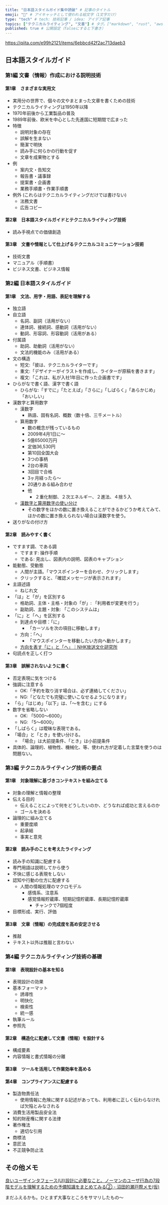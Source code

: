 ```yaml
---
title: "日本語スタイルガイド集中読破" # 記事のタイトル
emoji: "💪" # アイキャッチとして使われる絵文字（1文字だけ）
type: "tech" # tech: 技術記事 / idea: アイデア記事
topics: ["テクニカルライティング", "文書"] # タグ。["markdown", "rust", "aws"]のように指定する
published: true # 公開設定（falseにすると下書き）
---
```


https://qiita.com/e99h2121/items/6ebbcd42f2ac713daeb3

## 日本語スタイルガイド

### 第1編 文書（情報）作成における説明技術
#### 第1章　さまざまな実用文

- 実用分の世界で、個々の文やまとまった文章を書くための技術
- テクニカルライティングは1950年以降
- 1970年前後から工業製品の普及
- 1989年前後、欧米を中心とした先進国に短期間で広まった
- 特徴
    - 説明対象の存在
    - 誤解を生まない
    - 簡潔で明快
    - 読み手に何らかの行動を促す
    - 文章を成果物とする
- 例
    - 案内文・告知文
    - 報告書・議事録
    - 提案書・企画書
    - 業務手順書・作業手順書
- 例外 (これらはテクニカルライティングだけでは書けない)
    - 法務文書
    - 広告コピー

#### 第2章　日本語スタイルガイドとテクニカルライティング技術

- 読み手視点での価値創造

#### 第3章　文書や情報として仕上げるテクニカルコミュニケーション技術

- 技術文書
- マニュアル（手順書）
- ビジネス文書、ビジネス情報

### 第2編 日本語スタイルガイド
#### 第1章　文法、用字・用語、表記を理解する

- 独立語
- 自立語
    - 名詞、副詞（活用がない）
    - 連体詞、接続詞、感動詞（活用がない）
    - 動詞、形容詞、形容動詞（活用がある）
- 付属語
    - 助詞、助動詞（活用がない）
    - 文法的機能のみ（活用がある）
- 文の構造
    - 短文:「彼は、テクニカルライターです」
    - 重文:「デザイナーがイラストを作成し、ライターが原稿を書きます」
    - 複文:「これは、私が入社1年目に作った企画書です」
- ひらがなで書く語、漢字で書く語
    - ひらがな:「すでに」「たとえば」「さらに」「しばらく」「あらかじめ」「おいしい」
- 漢数字と算用数字
    - 漢数字
        - 熟語、固有名詞、概数（数十倍、三千メートル）
    - 算用数字
        - 数の概念が残っているもの
        - 2009年4月1日に～
        - 5億65000万円
        - 定価36,530円
        - 第10回全国大会
        - 3つの事柄
        - 2台の車両
        - 3回目で合格
        - 3ヶ月経ったら～
        - 20通りある組み合わせ
        - 他
            - ２重化制御、２次エネルギー、２進法、４捨５入
    - [漢数字と算用数字の使い分け](http://tsubolog.c-brains.jp/10/10/07-100000.php)
        - その数字をほかの数に置き換えることができるかどうか考えてみて、ほかの数に置き換えられない場合は漢数字を使う。
- 送りがなの付け方

#### 第2章　読みやすく書く

- ですます調、である調
    - ですます: 操作手順
    - である: 見出し、図表内の説明、図表のキャプション
- 能動態、受動態
    - 人間が主語。「マウスポインターを合わせ、クリックします」
    - クリックすると、「確認メッセージが表示されます」
- 主語述語
    - ねじれ文
- 「は」と「が」を区別する
    - 格助詞、主体・主格・対象の「が」: 「利用者が変更を行う」
    - 副助詞、主題・対象: 「このシステムは」
- 「に」と「へ」を区別する
    - 到達点や目標：「に」
        - 「カーソルを次の項目に移動します」
    - 方向：「へ」
        - 「マウスポインターを移動したい方向へ動かします」
    - [方向を表す「に」と「へ」｜NHK放送文化研究所](https://www.nhk.or.jp/bunken/research/kotoba/20160501_3.html)
- 句読点を正しく打つ

#### 第3章　誤解されないように書く

- 否定表現に気をつける
- 強調に注意する
    - OK:「予約を取り消す場合は、必ず連絡してください」
    - NG:「どなたでも完璧に使いこなせるようになります」
- 「ら」「はじめ」「以下」は、「～を含む」にする
- 数字を省略しない
    - OK: 「5000～6000」
    - NG: 「5～6000」
- 「しばらく」は曖昧な表現である。
- 「場合」と「とき」を使い分ける。
    - 「場合」は大前提条件、「とき」は小前提条件
- 具体的、論理的、植物性、機械化、等、使われ方が定着した言葉を使うのは問題ない。

### 第3編 テクニカルライティング技術の要点
#### 第1章　対象理解に基づきコンテキストを組み立てる

- 対象の理解と情報の整理
- 伝える目的
    - 伝えることによって何をどうしたいのか、どうなれば成功と言えるのか
    - ゴールを決める
- 論理的に組み立てる
    - 重要度順
    - 起承結
    - 事実と意見

#### 第2章　読み手のことを考えたライティング

- 読み手の知識に配慮する
- 専門用語は説明してから使う
- 不快に感じる表現をしない
- 認知や行動の仕方に配慮する
    - 人間の情報処理のマクロモデル
        - 感情系、注意系
        - 感覚情報貯蔵庫、短期記憶貯蔵庫、長期記憶貯蔵庫
            - チャンクで7個程度
- 目標形成、実行、評価

#### 第3章　文章（情報）の完成度を高め安定させる

- 推敲
- テキスト以外は推敲と言わない

### 第4編 テクニカルライティング技術の基礎
#### 第1章　表現設計の基本を知る

- 表現設計の効果
- 基本フォーマット
    - 誘導性
    - 明快化
    - 検索性
    - 統一感
- 執筆ルール
- 参照先

#### 第2章　構造化に配慮して文書（情報）を設計する

- 構成要素
- 内容情報と書式情報の分離

#### 第3章　ツールを活用して作業効率を高める
#### 第4章　コンプライアンスに配慮する

- 製造物責任法
    - 使用情報に危険に関する記述があっても、利用者に正しく伝わらなければ欠陥とみなされる
- 消費生活用製品安全法
- 知的財産権に関する法律
- 著作権法
    - 適切な引用
- 商標法
- 意匠法
- 不正競争防止法


## その他メモ
[良いユーザインタフェース(UI)設計に必要なこと。ノーマンのユーザ行為の7段階モデルを理解するための予備知識をまとめてみる② - 沼田的瀬戸際メモ(仮)](https://aed2797.hatenablog.com/entry/2017/08/10/140621)

まだふえるかも。ひとまず大事なところをサマリしたもの～
